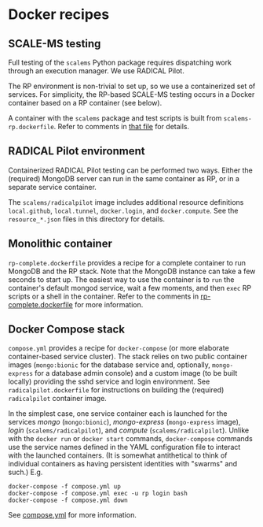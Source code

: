 # Docker recipes

## SCALE-MS testing

Full testing of the `scalems` Python package requires dispatching
work through an execution manager. We use RADICAL Pilot.

The RP environment is non-trivial to set up, so we use a containerized
set of services. For simplicity, the RP-based SCALE-MS testing occurs
in a Docker container based on a RP container (see below).

A container with the `scalems` package and test scripts is built from
`scalems-rp.dockerfile`. Refer to comments in [that file](scalems-rp.dockerfile) for details.

## RADICAL Pilot environment

Containerized RADICAL Pilot testing can be performed two ways.
Either the (required) MongoDB server can run in the same container
as RP, or in a separate service container.

The `scalems/radicalpilot` image includes additional resource definitions
`local.github`, `local.tunnel`, `docker.login`, and `docker.compute`.
See the `resource_*.json` files in this directory for details.

## Monolithic container

`rp-complete.dockerfile` provides a recipe for a complete container
to run MongoDB and the RP stack. Note that the MongoDB instance can
take a few seconds to start up. The easiest way to use the container
is to `run` the container's default mongod service, wait a few moments,
and then `exec` RP scripts or a shell in the container. Refer to the
comments in [rp-complete.dockerfile](rp-complete.dockerfile) for more information.

## Docker Compose stack

`compose.yml` provides a recipe for `docker-compose` (or more elaborate
container-based service cluster). The stack relies on two public
container images (`mongo:bionic` for the database service and, optionally,
`mongo-express` for a database admin console) and a custom image
(to be built locally) providing the sshd service and login environment.
See `radicalpilot.dockerfile` for instructions on
building the (required) `radicalpilot` container image.

In the simplest case, one service container each is launched for the services
*mongo* (`mongo:bionic`),
*mongo-express* (`mongo-express` image),
*login* (`scalems/radicalpilot`), and
*compute* (`scalems/radicalpilot`).
Unlike with the `docker run` or `docker start` commands,
`docker-compose` commands use the service names defined in the YAML configuration
file to interact with the launched containers.
(It is somewhat antithetical to think of individual containers as having persistent
identities with "swarms" and such.)
E.g.

    docker-compose -f compose.yml up
    docker-compose -f compose.yml exec -u rp login bash
    docker-compose -f compose.yml down

See [compose.yml](compose.yml) for more information.
